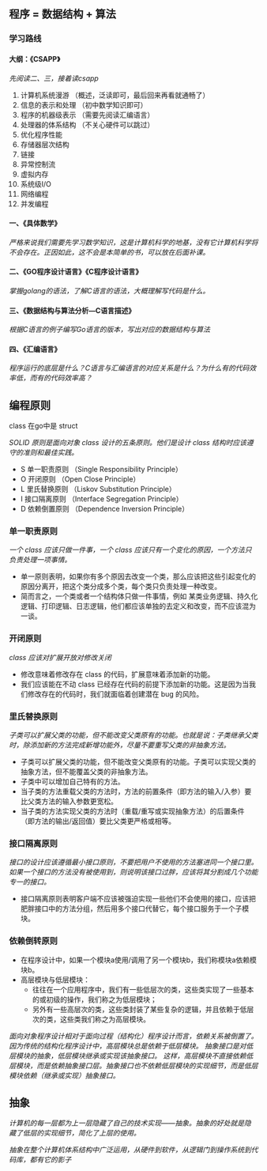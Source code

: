 
## 程序 = 数据结构 + 算法

### 学习路线

#### 大纲：《CSAPP》


*先阅读二、三，接着读csapp*

1. 计算机系统漫游  （概述，泛读即可，最后回来再看就通畅了）
2. 信息的表示和处理 （初中数学知识即可）
3. 程序的机器级表示 （需要先阅读汇编语言）
4. 处理器的体系结构 （不关心硬件可以跳过）
5. 优化程序性能    
6. 存储器层次结构
7. 链接
8. 异常控制流
9. 虚拟内存
10. 系统级I/O
11. 网络编程
12. 并发编程


#### 一、《具体数学》

*严格来说我们需要先学习数学知识，这是计算机科学的地基，没有它计算机科学将不会存在。正因如此，这不会是本简单的书，可以放在后面补课。*

#### 二、《GO程序设计语言》《C程序设计语言》
*掌握golang的语法，了解C语言的语法，大概理解写代码是什么。*

#### 三、《数据结构与算法分析—C语言描述》
*根据C语言的例子编写Go语言的版本，写出对应的数据结构与算法*

#### 四、《汇编语言》
*程序运行的底层是什么？C语言与汇编语言的对应关系是什么？为什么有的代码效率低，而有的代码效率高？*



## 编程原则
class 在go中是 struct

*SOLID 原则是面向对象 class 设计的五条原则。他们是设计 class 结构时应该遵守的准则和最佳实践。*

- S 单一职责原则 （Single Responsibility Principle）
- O 开闭原则    （Open Close Principle）
- L 里氏替换原则 （Liskov Substitution Principle）
- I 接口隔离原则 （Interface Segregation Principle）
- D 依赖倒置原则 （Dependence Inversion Principle）


### 单一职责原则

*一个 class 应该只做一件事，一个 class 应该只有一个变化的原因，一个方法只负责处理一项事情。*

- 单一原则表明，如果你有多个原因去改变一个类，那么应该把这些引起变化的原因分离开，把这个类分成多个类，每个类只负责处理一种改变。
- 简而言之，一个类或者一个结构体只做一件事情，例如 某类业务逻辑、持久化逻辑、打印逻辑、日志逻辑，他们都应该单独的去定义和改变，而不应该混为一谈。

### 开闭原则

*class 应该对扩展开放对修改关闭*

- 修改意味着修改存在 class 的代码，扩展意味着添加新的功能。
- 我们应该能在不动 class 已经存在代码的前提下添加新的功能。这是因为当我们修改存在的代码时，我们就面临着创建潜在 bug 的风险。

### 里氏替换原则

*子类可以扩展父类的功能，但不能改变父类原有的功能。也就是说：子类继承父类时，除添加新的方法完成新增功能外，尽量不要重写父类的非抽象方法。*

- 子类可以扩展父类的功能，但不能改变父类原有的功能。子类可以实现父类的抽象方法，但不能覆盖父类的非抽象方法。
- 子类中可以增加自己特有的方法。
- 当子类的方法重载父类的方法时，方法的前置条件（即方法的输入/入参）要比父类方法的输入参数更宽松。
- 当子类的方法实现父类的方法时（重载/重写或实现抽象方法）的后置条件（即方法的输出/返回值）要比父类更严格或相等。

### 接口隔离原则

*接口的设计应该遵循最小接口原则，不要把用户不使用的方法塞进同一个接口里。如果一个接口的方法没有被使用到，则说明该接口过胖，应该将其分割成几个功能专一的接口。*

- 接口隔离原则表明客户端不应该被强迫实现一些他们不会使用的接口，应该把肥胖接口中的方法分组，然后用多个接口代替它，每个接口服务于一个子模块。


### 依赖倒转原则

- 在程序设计中，如果一个模块a使用/调用了另一个模块b，我们称模块a依赖模块b。
- 高层模块与低层模块：
  - 往往在一个应用程序中，我们有一些低层次的类，这些类实现了一些基本的或初级的操作，我们称之为低层模块；
  - 另外有一些高层次的类，这些类封装了某些复杂的逻辑，并且依赖于低层次的类，这些类我们称之为高层模块。

*面向对象程序设计相对于面向过程（结构化）程序设计而言，依赖关系被倒置了。因为传统的结构化程序设计中，高层模块总是依赖于低层模块。 抽象接口是对低层模块的抽象，低层模块继承或实现该抽象接口。 这样，高层模块不直接依赖低层模块，而是依赖抽象接口层。抽象接口也不依赖低层模块的实现细节，而是低层模块依赖（继承或实现）抽象接口。*


## 抽象

*计算机的每一层都为上一层隐藏了自己的技术实现——抽象。抽象的好处就是隐藏了低层的实现细节，简化了上层的使用。*

*抽象在整个计算机体系结构中广泛运用，从硬件到软件，从逻辑门到操作系统到代码库，都有它的影子*